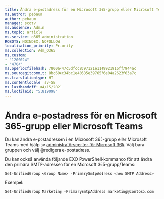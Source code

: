 ```yaml
---
title: Ändra e-postadress för en Microsoft 365-grupp eller Microsoft Teams
ms.author: pebaum
author: pebaum
manager: scotv
ms.audience: Admin
ms.topic: article
ms.service: o365-administration
ROBOTS: NOINDEX, NOFOLLOW
localization_priority: Priority
ms.collection: Adm_O365
ms.custom:
- "1200024"
- "4704"
ms.openlocfilehash: 7800a447c5dfcc8397121e1149921916ff7944ac
ms.sourcegitcommit: 8bc60ec34bc1e40685e3976576e04a2623f63a7c
ms.translationtype: HT
ms.contentlocale: sv-SE
ms.lasthandoff: 04/15/2021
ms.locfileid: "51819098"
---
```

# <a name="change-email-address-of-a-microsoft-365-group-or-microsoft-teams"></a>Ändra e-postadress för en Microsoft 365-grupp eller Microsoft Teams

Du kan ändra e-postadressen i en Microsoft 365-grupp eller Microsoft Teams med hjälp av [administratörscenter för Microsoft 365](https://admin.microsoft.com/). Välj bara gruppen och välj @redigera e-postadress.

Du kan också använda följande EXO PowerShell-kommando för att ändra den primära SMTP-adressen för en Microsoft 365-grupp/Teams:

`Set-UnifiedGroup <Group Name> -PrimarySmtpAddress <new SMTP Address>`

Exempel:

`Set-UnifiedGroup Marketing -PrimarySmtpAddress marketing@contoso.com`
